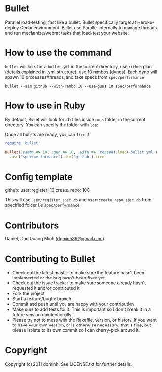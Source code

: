 Bullet
======

Parallel load-testing, fast like a bullet.
Bullet specifically target at Heroku-deploy Cedar environment.
Bullet use Parallel internally to manage threads and run mechanize/webrat tasks
that load-test your website.

How to use the command
======================

`bullet` will look for a `bullet.yml` in the current directory, use `github`
plan (details explained in .yml structure), use 10 rambos (dynos). Each dyno
will spawn 10 processes/threads, and take specs from `spec/performance`

```
bullet --aim github --with-rambo 10 --use-guns 10 spec/performance
```

How to use in Ruby
==================

By default, Bullet will look for .rb files inside `guns` folder in the current
directory. You can specify the folder with `load`

Once all bullets are ready, you can `fire` it

```ruby
require 'bullet'

Bullet(:rambo => 10, :gun => 10, :with => :thread).load('bullet.yml')
  .use("spec/performance").aim('github').fire
```

Config template
===============
github:
  user:
    register: 10
    create_repo: 100

This will use `user/register_spec.rb` and `user/create_repo_spec.rb` from
specified folder i.e `spec/performance`


Contributors
============
Daniel, Dao Quang Minh (dqminh89@gmail.com)

Contributing to Bullet
======================
 
* Check out the latest master to make sure the feature hasn't been implemented or the bug hasn't been fixed yet
* Check out the issue tracker to make sure someone already hasn't requested it and/or contributed it
* Fork the project
* Start a feature/bugfix branch
* Commit and push until you are happy with your contribution
* Make sure to add tests for it. This is important so I don't break it in a future version unintentionally.
* Please try not to mess with the Rakefile, version, or history. If you want to have your own version, or is otherwise necessary, that is fine, but please isolate to its own commit so I can cherry-pick around it.

Copyright
=========

Copyright (c) 2011 dqminh. See LICENSE.txt for
further details.
